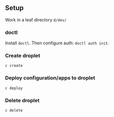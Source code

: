 ## Setup

Work in a leaf directory `d/dev/`

### doctl

Install `doctl`.  Then configure auth: `doctl auth init`.

### Create droplet

    c create

### Deploy configuration/apps to droplet

    c deploy

### Delete droplet

    c delete

